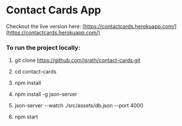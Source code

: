 # Contact Cards App

Checkout the live version here: [https://contactcards.herokuapp.com/](https://contactcards.herokuapp.com/)

### To run the project locally:

1. git clone https://github.com/jsrath/contact-cards.git

2. cd contact-cards

3. npm install

4. npm install -g json-server

5. json-server --watch ./src/assets/db.json --port 4000

6. npm start
